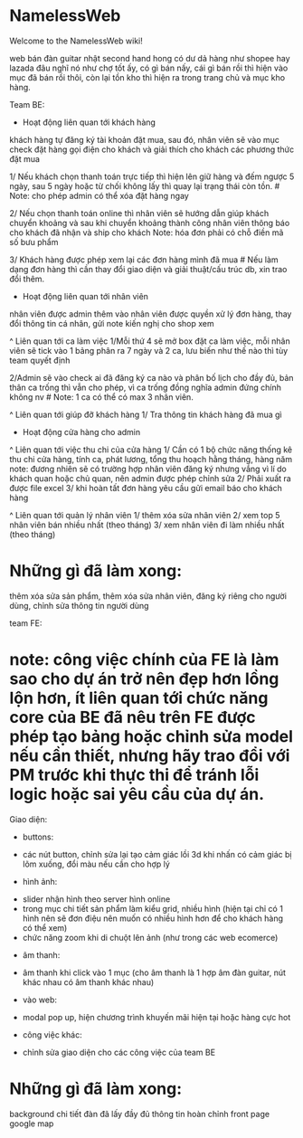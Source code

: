 # NamelessWeb
Welcome to the NamelessWeb wiki!

web bán đàn guitar nhật second hand hong có dư dả hàng như shopee hay lazada đâu nghĩ nó như chợ tốt ấy, có gì bán nấy, cái gì bán rồi thì hiện vào mục đã bán rồi thôi, còn lại tồn kho thì hiện ra trong trang chủ và mục kho hàng.

Team BE:

+ Hoạt động liên quan tới khách hàng

khách hàng tự đăng ký tài khoản
đặt mua, sau đó, nhân viên sẽ vào mục check đặt hàng
gọi điện cho khách và giải thích cho khách các phương thức đặt mua

1/ Nếu khách chọn thanh toán trực tiếp thì hiện lên giữ hàng và đếm ngược 5 ngày, sau 5 ngày hoặc từ chối không lấy thì quay lại trạng thái còn tồn. 
    # Note: cho phép admin có thể xóa đặt hàng ngay
    
2/ Nếu chọn thanh toán online thì nhân viên sẽ hướng dẫn giúp khách chuyển khoảng
và sau khi chuyển khoảng thành công nhân viên thông báo cho khách đã nhận và ship cho khách
    Note: hóa đơn phải có chỗ điền mã số bưu phẩm
    
3/ Khách hàng được phép xem lại các đơn hàng mình đã mua
    # Nếu làm dạng đơn hàng thì cần thay đổi giao diện và giải thuật/cấu trúc db, xin trao đổi thêm.

+ Hoạt động liên quan tới nhân viên

nhân viên được admin thêm vào
nhân viên được quyền xử lý đơn hàng, thay đổi thông tin cá nhân, gửi note kiến nghị cho shop xem

^ Liên quan tới ca làm việc
1/Mỗi thứ 4 sẽ mở box đặt ca làm việc, mỗi nhân viên sẽ tick vào 1 bảng phân ra 7 ngày và 2 ca, 
lưu biến như thế nào thì tùy team quyết định

2/Admin sẽ vào check ai đã đăng ký ca nào và phân bố lịch cho đầy đủ, bản thân ca trống thì vẫn cho phép, vì ca trống đồng nghĩa admin đứng chính không nv
    # Note: 1 ca có thể có max 3 nhân viên.

^ Liên quan tới giúp đỡ khách hàng
1/ Tra thông tin khách hàng đã mua gì



+ Hoạt động cửa hàng cho admin

^ Liên quan tới việc thu chi của cửa hàng
1/ Cần có 1 bộ chức năng thống kê thu chi cửa hàng, tính ca, phát lương, tổng thu hoạch hằng tháng, hàng năm
   note: đương nhiên sẽ có trường hợp nhân viên đăng ký nhưng vắng vì lí do khách quan hoặc chủ quan, nên admin được phép chỉnh sửa
2/ Phải xuất ra được file excel
3/ khi hoàn tất đơn hàng yêu cầu gửi email báo cho khách hàng

^ Liên quan tới quản lý nhân viên
1/ thêm xóa sửa nhân viên
2/ xem top 5 nhân viên bán nhiều nhất (theo tháng)
3/ xem nhân viên đi làm nhiều nhất (theo tháng)


# Những gì đã làm xong:

thêm xóa sửa sản phẩm,
thêm xóa sửa nhân viên,
đăng ký riêng cho người dùng,
chỉnh sửa thông tin người dùng




team FE:
# note: công việc chính của FE là làm sao cho dự án trở nên đẹp hơn lồng lộn hơn, ít liên quan tới chức năng core của BE đã nêu trên             FE được phép tạo bảng hoặc chỉnh sửa model nếu cần thiết, nhưng hãy trao đổi với PM trước khi thực thi để tránh lỗi logic hoặc           sai yêu cầu của dự án. 

Giao diện:

+ buttons:
- các nút button, chỉnh sửa lại tạo cảm giác lồi 3d khi nhấn có cảm giác bị lõm xuống, đổi màu nếu cần cho hợp lý

+ hình ảnh:
- slider nhận hình theo server hình online
- trong mục chi tiết sản phẩm làm kiểu grid, nhiều hình (hiện tại chỉ có 1 hình nên sẽ đơn điệu nên muốn có nhiều hình hơn để cho khách hàng có thể xem)
- chức năng zoom khi di chuột lên ảnh (như trong các web ecomerce)

+ âm thanh:
- âm thanh khi click vào 1 mục (cho âm thanh là 1 hợp âm đàn guitar, nút khác nhau có âm thanh khác nhau)

+ vào web:
- modal pop up, hiện chương trình khuyến mãi hiện tại hoặc hàng cực hot

+ công việc khác:
- chỉnh sửa giao diện cho các công việc của team BE


# Những gì đã làm xong:
background 
chi tiết đàn đã lấy đầy đủ thông tin hoàn chỉnh
front page
google map














